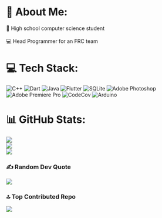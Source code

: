 # 💫 About Me:
🏫 High school computer science student<br><br>💻 Head Programmer for an FRC team


# 💻 Tech Stack:
![C++](https://img.shields.io/badge/c++-%2300599C.svg?style=flat&logo=c%2B%2B&logoColor=white) ![Dart](https://img.shields.io/badge/dart-%230175C2.svg?style=flat&logo=dart&logoColor=white) ![Java](https://img.shields.io/badge/java-%23ED8B00.svg?style=flat&logo=java&logoColor=white) ![Flutter](https://img.shields.io/badge/Flutter-%2302569B.svg?style=flat&logo=Flutter&logoColor=white) ![SQLite](https://img.shields.io/badge/sqlite-%2307405e.svg?style=flat&logo=sqlite&logoColor=white) ![Adobe Photoshop](https://img.shields.io/badge/adobephotoshop-%2331A8FF.svg?style=flat&logo=adobephotoshop&logoColor=white) ![Adobe Premiere Pro](https://img.shields.io/badge/Adobe%20Premiere%20Pro-9999FF.svg?style=flat&logo=Adobe%20Premiere%20Pro&logoColor=white) ![CodeCov](https://img.shields.io/badge/codecov-%23ff0077.svg?style=flat&logo=codecov&logoColor=white) ![Arduino](https://img.shields.io/badge/-Arduino-00979D?style=flat&logo=Arduino&logoColor=white)
# 📊 GitHub Stats:
![](https://github-readme-stats.vercel.app/api?username=Gold872&theme=dark&hide_border=false&include_all_commits=true&count_private=true)<br/>
![](https://github-readme-streak-stats.herokuapp.com/?user=Gold872&theme=dark&hide_border=false)<br/>
![](https://github-readme-stats.vercel.app/api/top-langs/?username=Gold872&theme=dark&hide_border=false&include_all_commits=true&count_private=true&layout=compact)

### ✍️ Random Dev Quote
![](https://quotes-github-readme.vercel.app/api?type=horizontal&theme=dark)

### 🔝 Top Contributed Repo
![](https://github-contributor-stats.vercel.app/api?username=Gold872&limit=5&theme=dark&combine_all_yearly_contributions=true)

<!-- Proudly created with GPRM ( https://gprm.itsvg.in ) -->
